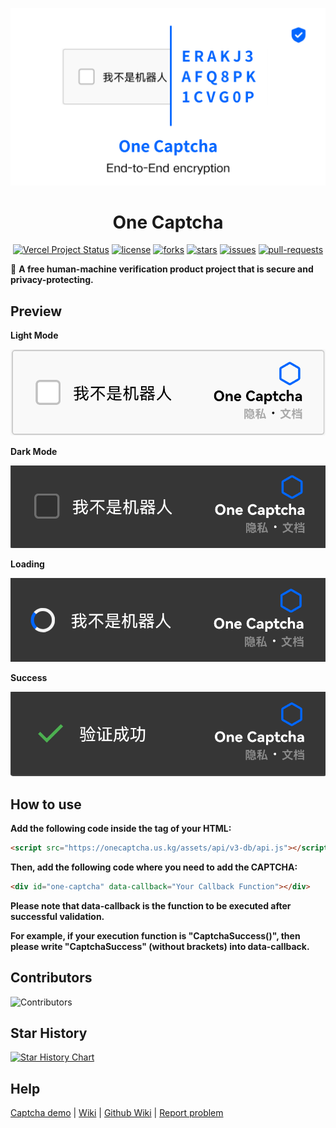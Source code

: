 <div align="center">

![Banner](assets/One-Captcha-Banner.png)

# One Captcha

<p>

<a href="https://vercel.com/huang-team/one-captcha" target="_blank"><img src="https://vercelbadge.vercel.app/api/Dev-Huang1/One-Captcha?style=flat-square" alt="Vercel Project Status"></a>
<a href="https://github.com/Dev-Huang1/One-Captcha/blob/master/LICENSE" target="blank"><img src="https://img.shields.io/github/license/Dev-Huang1/One-Captcha?style=flat-square" alt="license"></a>
<a href="https://github.com/Dev-Huang1/One-Captcha/fork" target="blank"><img src="https://img.shields.io/github/forks/Dev-Huang1/One-Captcha?style=flat-square" alt="forks"></a>
<a href="https://github.com/Dev-Huang1/One-Captcha/stargazers" target="blank"><img src="https://img.shields.io/github/stars/Dev-Huang1/One-Captcha?style=flat-square" alt="stars"></a>
<a href="https://github.com/Dev-Huang1/One-Captcha/issues" target="blank"><img src="https://img.shields.io/github/issues/Dev-Huang1/One-Captcha?style=flat-square" alt="issues"></a>
<a href="https://github.com/Dev-Huang1/One-Captcha/pulls" target="blank"><img src="https://img.shields.io/github/issues-pr/Dev-Huang1/One-Captcha?style=flat-square" alt="pull-requests"></a>

</p>


</div>

🤖 **A free human-machine verification product project that is secure and privacy-protecting.**

## Preview

**Light Mode**

![Light](assets/One-Captcha-Preview.png)

**Dark Mode**

![Dark](assets/One-Captcha-Preview-Dark.png)

**Loading**

![Loading](assets/Preview-Loading.png)

**Success**

![Success](assets/Preview-Success.png)

## How to use

**Add the following code inside the <head> tag of your HTML:**

```html
<script src="https://onecaptcha.us.kg/assets/api/v3-db/api.js"></script>
```

**Then, add the following code where you need to add the CAPTCHA:**

```html
<div id="one-captcha" data-callback="Your Callback Function"></div>
```

**Please note that data-callback is the function to be executed after successful validation.**

**For example, if your execution function is "CaptchaSuccess()", then please write "CaptchaSuccess" (without brackets) into data-callback.**


## Contributors

![Contributors](https://opencollective.com/One-Captcha/contributors.svg?width=890&button=false)

## Star History

[![Star History Chart](https://api.star-history.com/svg?repos=Dev-Huang1/One-Captcha&type=Timeline)](https://star-history.com/#Dev-Huang1/One-Captcha&Timeline)

## Help

[Captcha demo](https://captcha.xyehr.cn) | [Wiki](https://help.xyehr.cn/jekyll/2024-07-05-one-captcha.html) | [Github Wiki](https://github.com/Dev-Huang1/Air-Captcha/wiki) | [Report problem](mailto:devhuang000@outlook.com)
